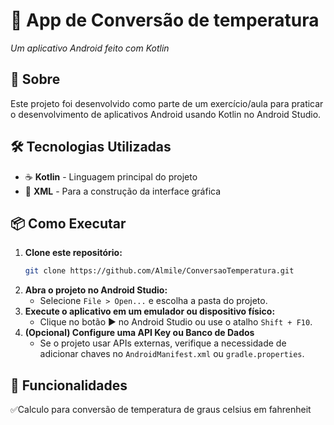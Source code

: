 # 📱 App de Conversão de temperatura
_Um aplicativo Android feito com Kotlin_  

## 🚀 Sobre  
Este projeto foi desenvolvido como parte de um exercício/aula para praticar o desenvolvimento de aplicativos Android usando Kotlin no Android Studio.  

## 🛠️ Tecnologias Utilizadas  
- ☕ **Kotlin** - Linguagem principal do projeto  
- 🎨 **XML** - Para a construção da interface gráfica  

## 📦 Como Executar  

1. **Clone este repositório:**  
   ```bash
   git clone https://github.com/Almile/ConversaoTemperatura.git
   ```
2. **Abra o projeto no Android Studio:**  
   - Selecione `File > Open...` e escolha a pasta do projeto.  
3. **Execute o aplicativo em um emulador ou dispositivo físico:**  
   - Clique no botão ▶️ no Android Studio ou use o atalho `Shift + F10`.  
4. **(Opcional) Configure uma API Key ou Banco de Dados**  
   - Se o projeto usar APIs externas, verifique a necessidade de adicionar chaves no `AndroidManifest.xml` ou `gradle.properties`.  

## 📝 Funcionalidades  
✅Calculo para conversão de temperatura de graus celsius em fahrenheit
